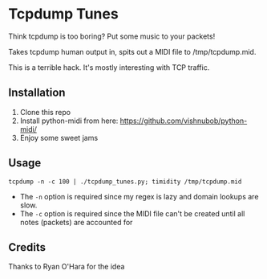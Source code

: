 # Tcpdump Tunes

Think tcpdump is too boring? Put some music to your packets!

Takes tcpdump human output in, spits out a MIDI file to /tmp/tcpdump.mid.

This is a terrible hack. It's mostly interesting with TCP traffic.

## Installation
1. Clone this repo
2. Install python-midi from here: https://github.com/vishnubob/python-midi/
3. Enjoy some sweet jams

## Usage
`tcpdump -n -c 100 | ./tcpdump_tunes.py; timidity /tmp/tcpdump.mid`

* The `-n` option is required since my regex is lazy and domain lookups are slow.
* The `-c` option is required since the MIDI file can't be created until all notes (packets) are accounted for

## Credits
Thanks to Ryan O'Hara for the idea
